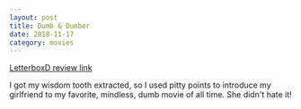 ```yaml
---
layout: post
title: Dumb & Dumber
date: 2018-11-17
category: movies
---
```

 
[LetterboxD review link](https://letterboxd.com/samarthbhaskar/film/dumb-and-dumber/)

I got my wisdom tooth extracted, so I used pitty points to introduce my girlfriend to my favorite, mindless, dumb movie of all time. She didn't hate it!